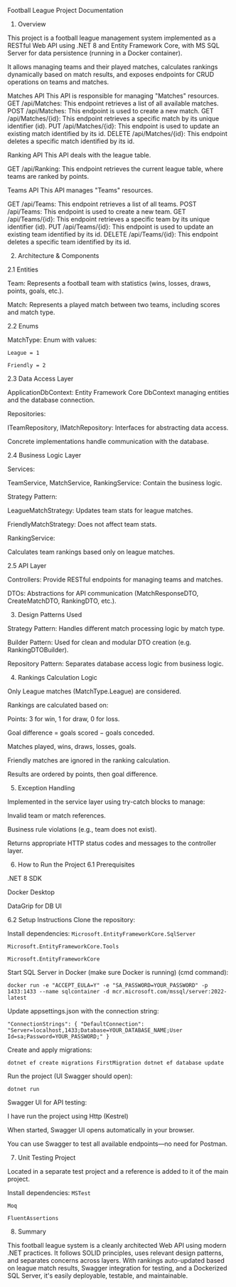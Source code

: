 Football League Project Documentation

1. Overview

This project is a football league management system implemented as a RESTful Web API using .NET 8 and Entity Framework Core, with MS SQL Server for data persistence (running in a Docker container).

It allows managing teams and their played matches, calculates rankings dynamically based on match results, and exposes endpoints for CRUD operations on teams and matches.

Matches API
This API is responsible for managing "Matches" resources. 
GET /api/Matches: This endpoint retrieves a list of all available matches. 
POST /api/Matches: This endpoint is used to create a new match. 
GET /api/Matches/{id}: This endpoint retrieves a specific match by its unique identifier (id). 
PUT /api/Matches/{id}: This endpoint is used to update an existing match identified by its id. 
DELETE /api/Matches/{id}: This endpoint deletes a specific match identified by its id. 

Ranking API
This API deals with the league table.

GET /api/Ranking: This endpoint retrieves the current league table, where teams are ranked by points.

Teams API
This API manages "Teams" resources.

GET /api/Teams: This endpoint retrieves a list of all teams. 
POST /api/Teams: This endpoint is used to create a new team. 
GET /api/Teams/{id}: This endpoint retrieves a specific team by its unique identifier (id). 
PUT /api/Teams/{id}: This endpoint is used to update an existing team identified by its id. 
DELETE /api/Teams/{id}: This endpoint deletes a specific team identified by its id. 

2. Architecture & Components

2.1 Entities

Team: Represents a football team with statistics (wins, losses, draws, points, goals, etc.).

Match: Represents a played match between two teams, including scores and match type.

2.2 Enums

MatchType: Enum with values:

`League = 1`

`Friendly = 2`

2.3 Data Access Layer

ApplicationDbContext: Entity Framework Core DbContext managing entities and the database connection.

Repositories:

ITeamRepository, IMatchRepository: Interfaces for abstracting data access.

Concrete implementations handle communication with the database.

2.4 Business Logic Layer

Services:

TeamService, MatchService, RankingService: Contain the business logic.

Strategy Pattern:

LeagueMatchStrategy: Updates team stats for league matches.

FriendlyMatchStrategy: Does not affect team stats.

RankingService:

Calculates team rankings based only on league matches.

2.5 API Layer

Controllers: Provide RESTful endpoints for managing teams and matches.

DTOs: Abstractions for API communication (MatchResponseDTO, CreateMatchDTO, RankingDTO, etc.).

3. Design Patterns Used

Strategy Pattern: Handles different match processing logic by match type.

Builder Pattern: Used for clean and modular DTO creation (e.g. RankingDTOBuilder).

Repository Pattern: Separates database access logic from business logic.

4. Rankings Calculation Logic

Only League matches (MatchType.League) are considered.

Rankings are calculated based on:

Points: 3 for win, 1 for draw, 0 for loss.

Goal difference = goals scored − goals conceded.

Matches played, wins, draws, losses, goals.

Friendly matches are ignored in the ranking calculation.

Results are ordered by points, then goal difference.

5. Exception Handling

Implemented in the service layer using try-catch blocks to manage:

Invalid team or match references.

Business rule violations (e.g., team does not exist).

Returns appropriate HTTP status codes and messages to the controller layer.

6. How to Run the Project
6.1 Prerequisites
   
.NET 8 SDK

Docker Desktop

DataGrip for DB UI

6.2 Setup Instructions
Clone the repository:

Install dependencies:
`Microsoft.EntityFrameworkCore.SqlServer`

`Microsoft.EntityFrameworkCore.Tools`

`Microsoft.EntityFrameworkCore`

Start SQL Server in Docker (make sure Docker is running) (cmd command):

`docker run -e "ACCEPT_EULA=Y" -e "SA_PASSWORD=YOUR_PASSWORD" -p 1433:1433 --name sqlcontainer -d mcr.microsoft.com/mssql/server:2022-latest`

Update appsettings.json with the connection string:

`"ConnectionStrings": {
  "DefaultConnection": "Server=localhost,1433;Database=YOUR_DATABASE_NAME;User Id=sa;Password=YOUR_PASSWORD;"
}`

Create and apply migrations:

`dotnet ef create migrations FirstMigration
dotnet ef database update`

Run the project (UI Swagger should open):

`dotnet run`

Swagger UI for API testing:

I have run the project using Http (Kestrel)

When started, Swagger UI opens automatically in your browser.

You can use Swagger to test all available endpoints—no need for Postman.

7. Unit Testing Project

Located in a separate test project and a reference is added to it of the main project.

Install dependencies:
`MSTest`

`Moq`

`FluentAssertions`

8. Summary

This football league system is a cleanly architected Web API using modern .NET practices. It follows SOLID principles, uses relevant design patterns, and separates concerns across layers. With rankings auto-updated based on league match results, Swagger integration for testing, and a Dockerized SQL Server, it's easily deployable, testable, and maintainable.
